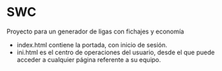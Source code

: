 # SWC
Proyecto para un generador de ligas con fichajes y economía

- index.html contiene la portada, con inicio de sesión.
- ini.html es el centro de operaciones del usuario, desde el que puede acceder a cualquier página referente a su equipo.